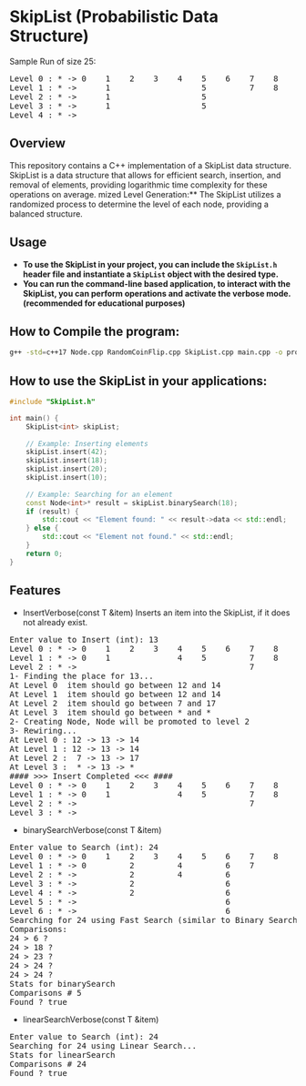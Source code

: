 # SkipList (Probabilistic Data Structure)

Sample Run of size 25:
<pre>
Level 0 : * -> 0    1    2    3    4    5    6    7    8    9    10   11   12   13   14   15   16   17   18   19   20   21   22   23   24   25    -> * 
Level 1 : * ->      1                   5         7    8         10   11                  15        17   18   19   20        22        24   25    -> * 
Level 2 : * ->      1                   5                        10                       15             18                            24   25    -> * 
Level 3 : * ->      1                   5                                                                18                                       -> * 
Level 4 : * ->                                                                                           18                                       -> * 
</pre>
## Overview

This repository contains a C++ implementation of a SkipList data structure. SkipList is a data structure that allows for efficient search, insertion, and removal of elements, providing logarithmic time complexity for these operations on average.
mized Level Generation:** The SkipList utilizes a randomized process to determine the level of each node, providing a balanced structure.

## Usage

- **To use the SkipList in your project, you can include the `SkipList.h` header file and instantiate a `SkipList` object with the desired type.**
- **You can run the command-line based application, to interact with the SkipList, you can perform operations and activate the verbose mode. (recommended for educational purposes)**

## How to Compile the program:
```bash
g++ -std=c++17 Node.cpp RandomCoinFlip.cpp SkipList.cpp main.cpp -o prog && ./prog
```
## How to use the SkipList in your applications:
```cpp
#include "SkipList.h"

int main() {
    SkipList<int> skipList;
    
    // Example: Inserting elements
    skipList.insert(42);
    skipList.insert(18);
    skipList.insert(20);
    skipList.insert(10);
    
    // Example: Searching for an element
    const Node<int>* result = skipList.binarySearch(18);
    if (result) {
        std::cout << "Element found: " << result->data << std::endl;
    } else {
        std::cout << "Element not found." << std::endl;
    }
    return 0;
}
```
## Features
- InsertVerbose(const T &item)
Inserts an item into the SkipList, if it does not already exist.
<pre>
Enter value to Insert (int): 13
Level 0 : * -> 0    1    2    3    4    5    6    7    8    9    10   11   12   14   15   16   17   18   19   20   21   22   23   24   25    -> * 
Level 1 : * -> 0    1              4    5         7    8                   12   14             17                                            -> * 
Level 2 : * ->                                    7                                            17                                            -> * 
1- Finding the place for 13...
At Level 0  item should go between 12 and 14
At Level 1  item should go between 12 and 14
At Level 2  item should go between 7 and 17
At Level 3  item should go between * and *
2- Creating Node, Node will be promoted to level 2
3- Rewiring...
At Level 0 : 12 -> 13 -> 14
At Level 1 : 12 -> 13 -> 14
At Level 2 :  7 -> 13 -> 17
At Level 3 :  * -> 13 -> *
#### >>> Insert Completed <<< ####
Level 0 : * -> 0    1    2    3    4    5    6    7    8    9    10   11   12   13   14   15   16   17   18   19   20   21   22   23   24   25    -> * 
Level 1 : * -> 0    1              4    5         7    8                   12   13   14             17                                            -> * 
Level 2 : * ->                                    7                             13                  17                                            -> *
Level 3 : * ->                                                                  13                                                                -> *
</pre>

- binarySearchVerbose(const T &item)
<pre>
Enter value to Search (int): 24
Level 0 : * -> 0    1    2    3    4    5    6    7    8    9    10   11   12   14   15   16   17   18   19   20   21   22   23   24   25    -> * 
Level 1 : * -> 0         2         4         6    7                   11        14                  18                       23   24         -> * 
Level 2 : * ->           2         4         6                                                      18                                       -> * 
Level 3 : * ->           2                   6                                                      18                                       -> * 
Level 4 : * ->           2                   6                                                      18                                       -> * 
Level 5 : * ->                               6                                                      18                                       -> * 
Level 6 : * ->                               6                                                                                               -> * 
Searching for 24 using Fast Search (similar to Binary Search)...
Comparisons: 
24 > 6 ?
24 > 18 ?
24 > 23 ?
24 > 24 ?
24 > 24 ?
Stats for binarySearch
Comparisons # 5
Found ? true
</pre>

- linearSearchVerbose(const T &item)
<pre>
Enter value to Search (int): 24
Searching for 24 using Linear Search...
Stats for linearSearch
Comparisons # 24
Found ? true
</pre>
